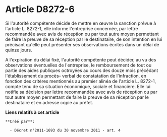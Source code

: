 # Article D8272-6

Si l'autorité compétente décide de mettre en œuvre la sanction prévue à l'article L. 8272-1, elle informe l'entreprise
concernée, par lettre recommandée avec avis de réception ou par tout autre moyen permettant de faire la preuve de sa
réception par le destinataire, de son intention en lui précisant qu'elle peut présenter ses observations écrites dans un
délai de quinze jours. 

A l'expiration du délai fixé, l'autorité compétente peut décider, au vu des observations éventuelles de l'entreprise, le
remboursement de tout ou partie des aides publiques octroyées au cours des douze mois précédant l'établissement du procès-
verbal de constatation de l'infraction, en fonction des critères mentionnés au premier alinéa de l'article L. 8272-1, compte
tenu de sa situation économique, sociale et financière. Elle lui notifie sa décision par lettre recommandée avec avis de
réception ou par tout autre moyen permettant de faire la preuve de sa réception par le destinataire et en adresse copie au
préfet.

**Liens relatifs à cet article**

	**Créé par**:

	  - Décret n°2011-1693 du 30 novembre 2011 - art. 4
